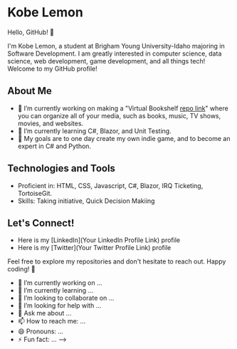 # Kobe Lemon

Hello, GitHub! 👋

I'm Kobe Lemon, a student at Brigham Young University-Idaho majoring in Software Development. I am greatly interested in computer science, data science, web development, game development, and all things tech! Welcome to my GitHub profile!

## About Me

- 🔭 I’m currently working on making a "Virtual Bookshelf [repo link](https://github.com/KobeLemon/VirtualBookshelf)" where you can organize all of your media, such as books, music, TV shows, movies, and websites.
- 🌱 I’m currently learning C#, Blazor, and Unit Testing.
- 📝 My goals are to one day create my own indie game, and to become an expert in C# and Python.

## Technologies and Tools

- Proficient in: HTML, CSS, Javascript, C#, Blazor, IRQ Ticketing, TortoiseGit.
- Skills: Taking initiative, Quick Decision Makiing

## Let's Connect!

- Here is my [LinkedIn](Your LinkedIn Profile Link) profile
- Here is my [Twitter](Your Twitter Profile Link) profile

Feel free to explore my repositories and don't hesitate to reach out. Happy coding! 🚀

- 🔭 I’m currently working on ...
- 🌱 I’m currently learning ...
- 👯 I’m looking to collaborate on ...
- 🤔 I’m looking for help with ...
- 💬 Ask me about ...
- 📫 How to reach me: ...
- 😄 Pronouns: ...
- ⚡ Fun fact: ...
-->
